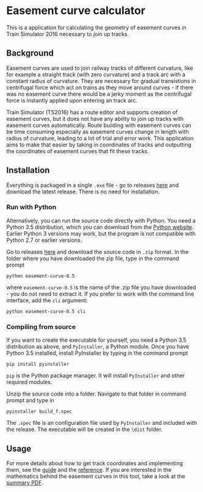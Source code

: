 # Easement curve calculator

This is a application for calculating the geometry of easement curves in Train Simulator 2016 necessary to join up tracks.

## Background

Easement curves are used to join railway tracks of different curvature, like for example a straight track (with zero curvature) and a track arc with a constant radius of curvature. They are necessary for gradual transistions in centrifugal force which act on trains as they move around curves - if there was no easement curve there would be a jerky moment as the centrifugal force is instantly applied upon entering an track arc.

Train Simulator (TS2016) has a route editor and supports creation of easement curves, but it does not have any ability to join up tracks with easement curves automatically. Route building with easement curves can be time consuming especially as easement curves change in length with radius of curvature, leading to a lot of trial and error work. This application aims to make that easier by taking in coordinates of tracks and outputting the coordinates of easement curves that fit these tracks.

## Installation

Everything is packaged in a single `.exe` file - go to releases [here](releases) and download the latest release. There is no need for installation.

### Run with Python

Alternatively, you can run the source code directly with Python. You need a Python 3.5 distribution, which you can download from the [Python website](https://www.python.org/downloads/). Earlier Python 3 versions may work, but the program is not compatible with Python 2.7 or earlier versions.

Go to releases [here](releases) and download the source code in `.zip` format. In the folder where you have downloaded the zip file, type in the command prompt
```
python easement-curve-0.5
```
where `easement-curve-0.5` is the name of the .zip file you have downloaded - you do not need to extract it. If you prefer to work with the command line interface, add the `cli` argument:
```
python easement-curve-0.5 cli
```

### Compiling from source

If you want to create the executable for yourself, you need a Python 3.5 distribution as above, and `PyInstaller`, a Python module. Once you have Python 3.5 installed, install PyInstaller by typing in the command prompt
```
pip install pyinstaller
```
`pip` is the Python package manager. It will install `PyInstaller` and other required modules.

Unzip the source code into a folder. Navigate to that folder in command prompt and type in
```
pyinstaller build_f.spec
```
The `.spec` file is an configuration file used by `PyInstaller` and included with the release. The executable will be created in the `\dist` folder.

## Usage

For more details about how to get track coordinates and implementing them, see the [guide](docs/guide.md) and the [reference](docs/reference.md). If you are interested in the mathematics behind the easement curves in this tool, take a look at the [summary PDF](docs/ec_summary.pdf).
